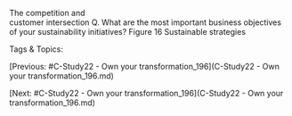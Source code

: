 The competition and  
customer intersection
Q. What are the most important business objectives of your sustainability initiatives?
Figure 16 
Sustainable strategies

   Tags & Topics:
   

[Previous: #C-Study22 - Own your transformation_196](C-Study22 - Own your transformation_196.md)

[Next: #C-Study22 - Own your transformation_196](C-Study22 - Own your transformation_196.md)